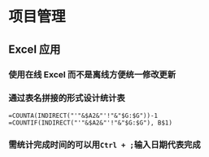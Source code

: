 # 项目管理


## Excel 应用

### 使用在线 Excel 而不是离线方便统一修改更新

### 通过表名拼接的形式设计统计表
```
=COUNTA(INDIRECT("'"&$A2&"'!"&"$G:$G"))-1
=COUNTIF(INDIRECT("'"&$A2&"'!"&"$G:$G"), B$1)
```

### 需统计完成时间的可以用`Ctrl + ;`输入日期代表完成